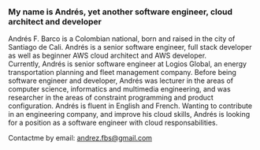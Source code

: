 ### My name is Andrés, yet another software engineer, cloud architect and developer


Andrés F. Barco is a Colombian national, born and raised in the  city of Santiago de Cali. 
Andrés is a senior software engineer, full stack developer as well as beginner AWS cloud architect and AWS developer.  
Currently, Andrés is senior software engineer at Logios Global, an energy transportation planning and fleet management company.
 Before being software engineer and developer, Andrés was lecturer in the areas of computer science, informatics and multimedia
  engineering, and was researcher in the areas of constraint programming and product configuration. Andrés is fluent in English and French.  Wanting to contribute in an engineering company, and improve his cloud skills, Andrés is looking for a position as a software engineer with cloud responsabilities. 



Contactme by email: andrez.fbs@gmail.com
<!--
**anfelbar/anfelbar** is a ✨ _special_ ✨ repository because its `README.md` (this file) appears on your GitHub profile.

Here are some ideas to get you started:

- 🔭 I’m currently working on ...
- 🌱 I’m currently learning ...
- 👯 I’m looking to collaborate on ...
- 🤔 I’m looking for help with ...
- 💬 Ask me about ...
- 📫 How to reach me: ...
- 😄 Pronouns: ...
- ⚡ Fun fact: ...
-->
